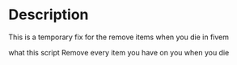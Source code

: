 # Description

This is a temporary fix for the remove items when you die in fivem 

what this script Remove every item you have on you when you die
